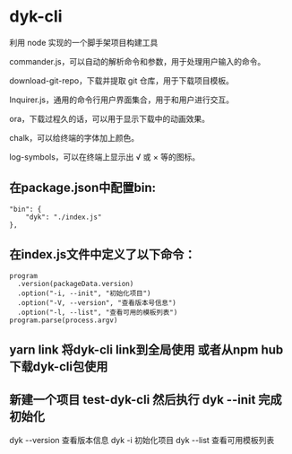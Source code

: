 # dyk-cli
利用 node 实现的一个脚手架项目构建工具

commander.js，可以自动的解析命令和参数，用于处理用户输入的命令。

download-git-repo，下载并提取 git 仓库，用于下载项目模板。

Inquirer.js，通用的命令行用户界面集合，用于和用户进行交互。

ora，下载过程久的话，可以用于显示下载中的动画效果。

chalk，可以给终端的字体加上颜色。

log-symbols，可以在终端上显示出 √ 或 × 等的图标。

## 在package.json中配置bin:
```
"bin": {
    "dyk": "./index.js"
},
```

## 在index.js文件中定义了以下命令：
```
program
  .version(packageData.version)
  .option("-i, --init", "初始化项目")
  .option("-V, --version", "查看版本号信息")
  .option("-l, --list", "查看可用的模板列表")
program.parse(process.argv)
```

## yarn link 将dyk-cli link到全局使用 或者从npm hub下载dyk-cli包使用
## 新建一个项目  test-dyk-cli 然后执行 dyk --init 完成初始化

dyk --version   查看版本信息
dyk -i    初始化项目
dyk --list 查看可用模板列表
